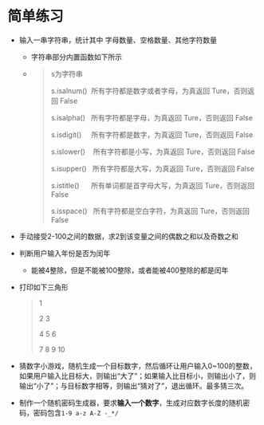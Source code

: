 # 简单练习

- 输入一串字符串，统计其中 字母数量、空格数量、其他字符数量

  - 字符串部分内置函数如下所示

  - > s为字符串 
    >
    > s.isalnum()  所有字符都是数字或者字母，为真返回 Ture，否则返回 False
    >
    > s.isalpha()   所有字符都是字母，为真返回 Ture，否则返回 False
    >
    > s.isdigit()     所有字符都是数字，为真返回 Ture，否则返回 False
    >
    > s.islower()    所有字符都是小写，为真返回 Ture，否则返回 False
    >
    > s.isupper()   所有字符都是大写，为真返回 Ture，否则返回 False
    >
    > s.istitle()      所有单词都是首字母大写，为真返回 Ture，否则返回 False
    >
    > s.isspace()   所有字符都是空白字符，为真返回 Ture，否则返回 False

- 手动接受2-100之间的数据，求2到该变量之间的偶数之和以及奇数之和

- 判断用户输入年份是否为闰年

  - 能被4整除，但是不能被100整除，或者能被400整除的都是闰年

- 打印如下三角形

  > 1
  >
  > 2 3
  >
  > 4 5 6
  >
  > 7 8 9 10

- 猜数字小游戏，随机生成一个目标数字，然后循环让用户输入0~100的整数，如果用户输入比目标大，则输出“大了”；如果输入比目标小，则输出小了，则输出“小了”；与目标数字相等，则输出“猜对了”，退出循环。最多猜三次。

- 制作一个随机密码生成器，要求**输入一个数字**，生成对应数字长度的随机密码，密码包含`1-9 a-z A-Z -_*/`

